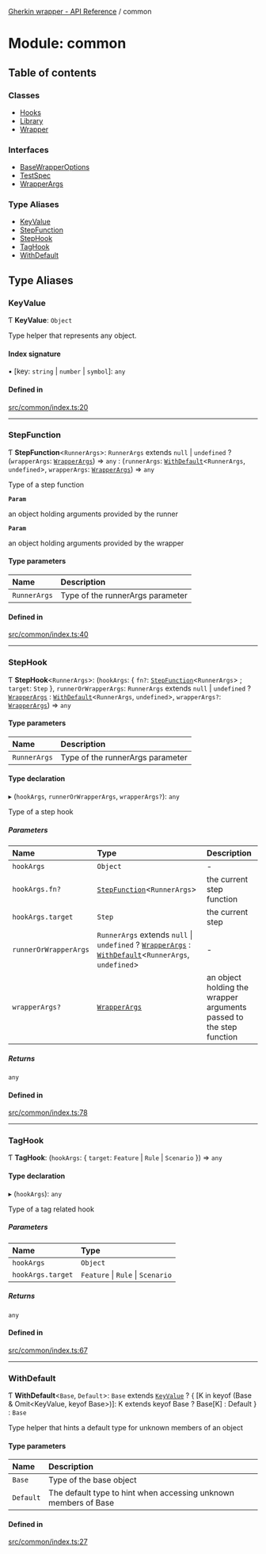 [Gherkin wrapper - API Reference](../README.md) / common

# Module: common

## Table of contents

### Classes

- [Hooks](../classes/common.Hooks.md)
- [Library](../classes/common.Library.md)
- [Wrapper](../classes/common.Wrapper.md)

### Interfaces

- [BaseWrapperOptions](../interfaces/common.BaseWrapperOptions.md)
- [TestSpec](../interfaces/common.TestSpec.md)
- [WrapperArgs](../interfaces/common.WrapperArgs.md)

### Type Aliases

- [KeyValue](common.md#keyvalue)
- [StepFunction](common.md#stepfunction)
- [StepHook](common.md#stephook)
- [TagHook](common.md#taghook)
- [WithDefault](common.md#withdefault)

## Type Aliases

### KeyValue

Ƭ **KeyValue**: `Object`

Type helper that represents any object.

#### Index signature

▪ [key: `string` \| `number` \| `symbol`]: `any`

#### Defined in

[src/common/index.ts:20](https://github.com/Niitch/gherkin-wrapper/blob/1cd6560/src/common/index.ts#L20)

___

### StepFunction

Ƭ **StepFunction**<`RunnerArgs`\>: `RunnerArgs` extends ``null`` \| `undefined` ? (`wrapperArgs`: [`WrapperArgs`](../interfaces/common.WrapperArgs.md)) => `any` : (`runnerArgs`: [`WithDefault`](common.md#withdefault)<`RunnerArgs`, `undefined`\>, `wrapperArgs`: [`WrapperArgs`](../interfaces/common.WrapperArgs.md)) => `any`

Type of a step function

**`Param`**

an object holding arguments provided by the runner

**`Param`**

an object holding arguments provided by the wrapper

#### Type parameters

| Name | Description |
| :------ | :------ |
| `RunnerArgs` | Type of the runnerArgs parameter |

#### Defined in

[src/common/index.ts:40](https://github.com/Niitch/gherkin-wrapper/blob/1cd6560/src/common/index.ts#L40)

___

### StepHook

Ƭ **StepHook**<`RunnerArgs`\>: (`hookArgs`: { `fn?`: [`StepFunction`](common.md#stepfunction)<`RunnerArgs`\> ; `target`: `Step`  }, `runnerOrWrapperArgs`: `RunnerArgs` extends ``null`` \| `undefined` ? [`WrapperArgs`](../interfaces/common.WrapperArgs.md) : [`WithDefault`](common.md#withdefault)<`RunnerArgs`, `undefined`\>, `wrapperArgs?`: [`WrapperArgs`](../interfaces/common.WrapperArgs.md)) => `any`

#### Type parameters

| Name | Description |
| :------ | :------ |
| `RunnerArgs` | Type of the runnerArgs parameter |

#### Type declaration

▸ (`hookArgs`, `runnerOrWrapperArgs`, `wrapperArgs?`): `any`

Type of a step hook

##### Parameters

| Name | Type | Description |
| :------ | :------ | :------ |
| `hookArgs` | `Object` | - |
| `hookArgs.fn?` | [`StepFunction`](common.md#stepfunction)<`RunnerArgs`\> | the current step function |
| `hookArgs.target` | `Step` | the current step |
| `runnerOrWrapperArgs` | `RunnerArgs` extends ``null`` \| `undefined` ? [`WrapperArgs`](../interfaces/common.WrapperArgs.md) : [`WithDefault`](common.md#withdefault)<`RunnerArgs`, `undefined`\> | - |
| `wrapperArgs?` | [`WrapperArgs`](../interfaces/common.WrapperArgs.md) | an object holding the wrapper arguments passed to the step function |

##### Returns

`any`

#### Defined in

[src/common/index.ts:78](https://github.com/Niitch/gherkin-wrapper/blob/1cd6560/src/common/index.ts#L78)

___

### TagHook

Ƭ **TagHook**: (`hookArgs`: { `target`: `Feature` \| `Rule` \| `Scenario`  }) => `any`

#### Type declaration

▸ (`hookArgs`): `any`

Type of a tag related hook

##### Parameters

| Name | Type |
| :------ | :------ |
| `hookArgs` | `Object` |
| `hookArgs.target` | `Feature` \| `Rule` \| `Scenario` |

##### Returns

`any`

#### Defined in

[src/common/index.ts:67](https://github.com/Niitch/gherkin-wrapper/blob/1cd6560/src/common/index.ts#L67)

___

### WithDefault

Ƭ **WithDefault**<`Base`, `Default`\>: `Base` extends [`KeyValue`](common.md#keyvalue) ? { [K in keyof (Base & Omit<KeyValue, keyof Base\>)]: K extends keyof Base ? Base[K] : Default } : `Base`

Type helper that hints a default type for unknown members of an object

#### Type parameters

| Name | Description |
| :------ | :------ |
| `Base` | Type of the base object |
| `Default` | The default type to hint when accessing unknown members of Base |

#### Defined in

[src/common/index.ts:27](https://github.com/Niitch/gherkin-wrapper/blob/1cd6560/src/common/index.ts#L27)
